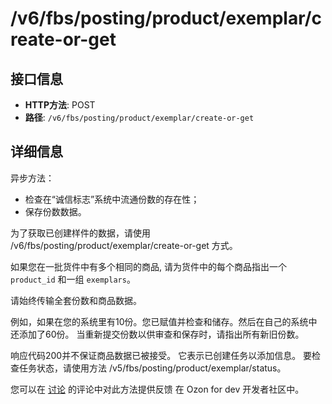 # /v6/fbs/posting/product/exemplar/create-or-get

## 接口信息

- **HTTP方法**: POST
- **路径**: `/v6/fbs/posting/product/exemplar/create-or-get`

## 详细信息

异步方法：

  * 检查在“诚信标志”系统中流通份数的存在性；
  * 保存份数数据。



为了获取已创建样件的数据，请使用 /v6/fbs/posting/product/exemplar/create-or-get 方式。

如果您在一批货件中有多个相同的商品, 请为货件中的每个商品指出一个 `product_id` 和一组 `exemplars`。

请始终传输全套份数和商品数据。

例如，如果在您的系统里有10份。您已赋值并检查和储存。然后在自己的系统中还添加了60份。 当重新提交份数以供审查和保存时，请指出所有新旧份数。

响应代码200并不保证商品数据已被接受。 它表示已创建任务以添加信息。 要检查任务状态，请使用方法 /v5/fbs/posting/product/exemplar/status。

您可以在 [讨论](https://dev.ozon.ru/community/1269-Metody-dlia-raboty-so-spiskom-markirovok-FBS-rFBS) 的评论中对此方法提供反馈 在 Ozon for dev 开发者社区中。
